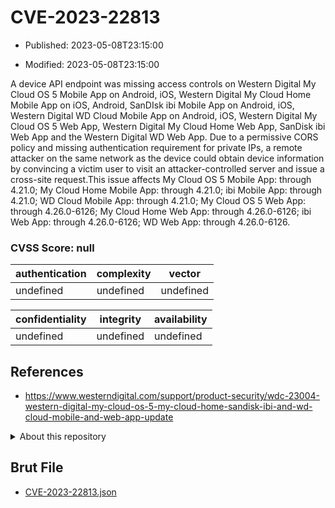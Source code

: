 # CVE-2023-22813

- Published: 2023-05-08T23:15:00

- Modified: 2023-05-08T23:15:00

A device API endpoint was missing access controls on Western Digital My Cloud OS 5 Mobile App on Android, iOS, Western Digital My Cloud Home Mobile App on iOS, Android, SanDIsk ibi Mobile App on Android, iOS, Western Digital WD Cloud Mobile App on Android, iOS, Western Digital My Cloud OS 5 Web App, Western Digital My Cloud Home Web App, SanDisk ibi Web App and the Western Digital WD Web App. Due to a permissive CORS policy and missing authentication requirement for private IPs, a remote attacker on the same network as the device could obtain device information by convincing a victim user to visit an attacker-controlled server and issue a cross-site request.This issue affects My Cloud OS 5 Mobile App: through 4.21.0; My Cloud Home Mobile App: through 4.21.0; ibi Mobile App: through 4.21.0; WD Cloud Mobile App: through 4.21.0; My Cloud OS 5 Web App: through 4.26.0-6126; My Cloud Home Web App: through 4.26.0-6126; ibi Web App: through 4.26.0-6126; WD Web App: through 4.26.0-6126.



### CVSS Score: **null**

| authentication | complexity | vector |
| --- | --- | --- |
| undefined | undefined | undefined |

| confidentiality | integrity | availability |
| --- | --- | --- |
| undefined | undefined | undefined |

## References

* https://www.westerndigital.com/support/product-security/wdc-23004-western-digital-my-cloud-os-5-my-cloud-home-sandisk-ibi-and-wd-cloud-mobile-and-web-app-update

<details>
<summary>About this repository</summary> 

  This repository is part of the project [Live Hack CVE](https://github.com/Live-Hack-CVE). Main website can be found [www.live-hack.org](https://www.live-hack.org) 
  
  Made by [Sn0wAlice](https://github.com/Sn0wAlice) for the people that care about security and need to have a feed of the latest CVEs. Hope you enjoy it, don't forget to star the repo and follow me on [Twitter](https://twitter.com/Sn0wAlice) and [Github](https://github.com/Sn0wAlice). And that is my [personnal website](https://www.alice-snow.me/)

  - [Home Page](https://github.com/Live-Hack-CVE)
  - [Framework](https://github.com/Live-Hack-CVE/cve-framework)
  - [CVE database](https://github.com/Live-Hack-CVE/full_database)
  - [Changelog](https://github.com/Live-Hack-CVE/Changelog)
</details>

## Brut File

* [CVE-2023-22813.json](https://raw.githubusercontent.com/Live-Hack-CVE/full_database/main/cves/2023/CVE-2023-22813.json)

